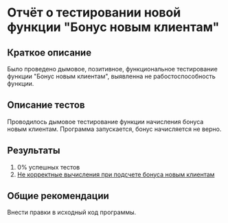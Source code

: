 # Отчёт о тестировании новой функции "Бонус новым клиентам"

## Краткое описание

Было проведено дымовое, позитивное, функциональное тестирование функции "Бонус новым клиентам",
выявленна не рабостоспособность функции.

## Описание тестов

Проводилось дымовое тестирование функции начисления бонуса новым клиентам.
Программа запускается, бонус начисляется не верно.

## Результаты

1. 0% успешных тестов
2. [Не корректные вычисления при подсчете бонуса новым клиентам](https://github.com/Shliskenstickin/dz_java2_2/issues/1)

## Общие рекомендации

Внести правки в исходный код программы.